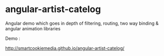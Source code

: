 # angular-artist-catelog
Angular demo which goes in depth of filtering, routing, two way binding &amp; angular animation libraries

Demo :

http://smartcookiemedia.github.io/angular-artist-catelog/
